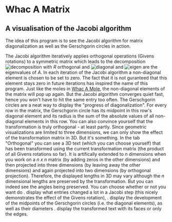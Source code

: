# Whac A Matrix
A visualisation of the Jacobi algorithm 
---
The idea of this program is to see the Jacobi algorithm for matrix diagonalization as well as the Gerschgorin circles in action.

The Jacobi algorithm iteratively applies orthogonal operations (Givens rotations) to a symmetric matrix which leads to the decomposition ![decomposition](http://bit.ly/2w6vmvA) with *R* orthogonal and ![diagonal](http://bit.ly/2P0zhkC) and ![eigen](http://bit.ly/2wbJ7t0) are the eigenvalues of *A*.
In each iteration of the Jacobi algorithm a non-diagonal element is chosen to be set to zero. The fact that it is not guranteed that this element stays zero in future iterations has inspired the name of this program. Just like the moles in [Whac A Mole](https://en.wikipedia.org/wiki/Whac-A-Mole), the non-diagonal elements of the matrix will pop up again. But the Jacobi algorithm converges quiet fast, hence you won't have to hit the same entry too often.
The Gerschgorin circles are a neat way to display the "progress of diagonalization". For every row in the matrix, the Gerschgorin circle has its midpoint in this row's diagonal element and its radius is the sum of the absolute values of all non-diagonal elements in this row.
You can also convince yourself that the transformation is truly orthogonal - at least partly. Since geometric visualizations are limited to three dimensions, we can only show the effect of the transformation matrix in 3D. But it's something. In the tab "Orthogonal" you can see a 3D text (which you can choose yourself) that has been transformed using the current transformation matrix (the product of all Givens rotations so far). It is artifically extended to *n* dimensions when you work on a *n x n* matrix (by adding zeros in the other dimensions) and then projected into three dimensions (by leaving away the other dimensions) and again projected into two dimensions (by orthogonal projection). Therefore, the displayed lengths in 3D may vary although the *n* dimensional lengths are preserved by the transformation. But you can indeed see the angles being preserved.
You can choose whether or not you want do
. display what entries changed a lot in a Jacobi step (this nicely demonstrates the effect of the Givens rotation), 
. display the development of the midpoints of the Gerschgorin circles (i.e. the diagonal elements), as well as their diameters
. display the transformed text with its faces or only the edges.
